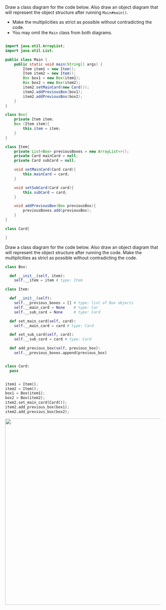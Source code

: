 <panel header="{{ icon_Q_A }} Class Diagram for code">
<question>

<div class="alt-java">

Draw a class diagram for the code below. Also draw an object diagram that will represent the object structure after running `Main#main()`.
* Make the multiplicities as strict as possible without contradicting the code.
* You may omit the `Main` class from both diagrams.

```java

import java.util.ArrayList;
import java.util.List;

public class Main {
    public static void main(String[] args) {
        Item item1 = new Item();
        Item item2 = new Item();
        Box box1 = new Box(item1);
        Box box2 = new Box(item2);
        item2.setMainCard(new Card());
        item2.addPreviousBox(box1);
        item2.addPreviousBox(box2);
    }
}

class Box{
    private Item item;
    Box (Item item){
        this.item = item;
    }
}

class Item{
    private List<Box> previousBoxes = new ArrayList<>();
    private Card mainCard = null;
    private Card subCard = null;

    void setMainCard(Card card){
        this.mainCard = card;
    }

    void setSubCard(Card card){
        this.subCard = card;
    }

    void addPreviousBox(Box previousBox){
        previousBoxes.add(previousBox);
    }
}

class Card{

}
```
</div>
<div class="alt-python">

Draw a class diagram for the code below. Also draw an object diagram that will represent the object structure after running the code. Make the multiplicities as strict as possible without contradicting the code.

```python
class Box:

  def __init__(self, item):
    self.__item = item # type: Item

class Item:

  def __init__(self):
    self.__previous_boxes = [] # type: list of Box objects
    self.__main_card = None    # type: Car
    self.__sub_card = None     # type: Card

  def set_main_card(self, card):
    self.__main_card = card # type: Card

  def set_sub_card(self, card):
    self.__sub_card = card # type: Card

  def add_previous_box(self, previous_box):
    self.__previous_boxes.append(previous_box)


class Card:
  pass


item1 = Item();
item2 = Item();
box1 = Box(item1);
box2 = Box(item2);
item2.set_main_card(Card());
item2.add_previous_box(box1);
item2.add_previous_box(box2);
```
</div>

<div slot="answer">

<img src="{{baseUrl}}/uml/classDiagrams/combine/basic/images/classDiagramForCodeAnswer.png" width="600" />

</div>

</question>
</panel>
